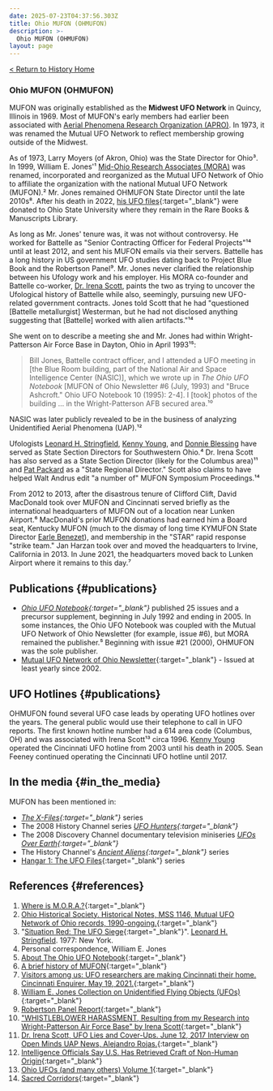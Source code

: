 ```yaml
---
date: 2025-07-23T04:37:56.303Z
title: Ohio MUFON (OHMUFON)
description: >-
  Ohio MUFON (OHMUFON)
layout: page
---
```


[< Return to History Home](/History-TriState)

### Ohio MUFON (OHMUFON)
MUFON was originally established as the **Midwest UFO Network** in Quincy, Illinois in 1969. Most of MUFON's
early members had earlier been associated with [Aerial Phenomena Research Organization (APRO)](APRO). In 1973, it was renamed the Mutual UFO Network to reflect membership growing outside of the Midwest.

As of 1973, Larry Moyers (of Akron, Ohio) was the State Director for Ohio³. In 1999, William E. Jones'¹ [Mid-Ohio Research Associates (MORA)](MORA) was renamed, incorporated and reorganized as the Mutual UFO Network of Ohio to affiliate the organization with the national Mutual UFO Network (MUFON).² Mr. Jones remained OHMUFON State Director until the late 2010s⁸. After his death in 2022, [his UFO files](https://library.osu.edu/collections/SPEC.RARE.0018/summary-information){:target="_blank"} were donated to Ohio State University where they remain in the Rare Books & Manuscripts Library.

As long as Mr. Jones' tenure was, it was not without controversy. He worked for Battelle as "Senior Contracting Officer for Federal Projects"¹⁴ until at least 2012, and sent his MUFON emails via their servers. Battelle has a long history in US government UFO studies dating back to Project Blue Book and the Robertson Panel⁹. Mr. Jones never clarified the relationship between his Ufology work and his employer. His MORA co-founder and Battelle co-worker, [Dr. Irena Scott](IrenaScott), paints the two as trying to uncover the Ufological history of Battelle while also, seemingly, pursuing new UFO-related government contracts. Jones told Scott that he had "questioned \[Battelle metallurgist] Westerman, but he had not disclosed anything suggesting that \[Battelle] worked with alien artifacts."¹⁴

She went on to describe a meeting she and Mr. Jones had within Wright-Patterson Air Force Base in Dayton, Ohio in April 1993¹⁵:

> Bill Jones, Battelle contract officer, and I attended a UFO meeting in \[the Blue Room building, part of the National Air and Space Intelligence Center (NASIC)], which we wrote up in *The Ohio UFO Notebook* \[MUFON of Ohio Newsletter #6 (July, 1993) and "Bruce Ashcroft." Ohio UFO Notebook 10 (1995): 2-4].  I \[took] photos of the building ... in the Wright-Patterson AFB secured area.¹⁰

NASIC was later publicly revealed to be in the business of analyzing Unidentified Aerial Phenomena (UAP).¹² 

Ufologists [Leonard H. Stringfield](LeonardStringfield), [Kenny Young](KennyYoung), and [Donnie Blessing](DonnieBlessing) have served as State Section
Directors for Southwestern
Ohio.⁴ Dr. Irena Scott has also served as a State Section Director (likely for the Columbus area)¹¹ and [Pat Packard](PatPackard) as a "State Regional Director." Scott also claims to have helped Walt Andrus edit "a number of" MUFON Symposium Proceedings.¹⁴

From 2012 to 2013, after the disastrous tenure of Clifford Clift, David MacDonald took over MUFON and Cincinnati served briefly as the international headquarters of MUFON out of a location near Lunken Airport.⁶ MacDonald's prior MUFON donations had earned him a Board seat, Kentucky MUFON (much to the dismay of long time KYMUFON State Director [Earle Benezet](EarleBenezet)), and membership in the "STAR" rapid response "strike team." Jan Harzan took over and moved the headquarters to Irvine, California in 2013. In June 2021, the headquarters moved back to Lunken Airport where it remains to this day.⁷

Publications {#publications}
------------
-   *[Ohio UFO Notebook](https://files.afu.se/Downloads/?dir=.%2FMagazines%2FUnited%20States%2FOhio%20UFO%20Notebook){:target="_blank"}* published 25 issues and a precursor supplement, beginning in July 1992 and ending in 2005. In some instances, the Ohio UFO Notebook was coupled with
    the Mutual UFO Network of Ohio Newsletter (for example, issue #6), but MORA remained the
    publisher.⁵ Beginning with issue #21 (2000), OHMUFON was the sole publisher.
-   [Mutual UFO Network of Ohio Newsletter](https://www.mufonohio.com/newsletters.html){:target="_blank"} - Issued at least yearly
    since 2002.

UFO Hotlines {#publications}
------------

OHMUFON found several UFO case leads by operating UFO hotlines over the years. The general public would use their telephone to call in UFO reports. The first known hotline number had a 614 area code (Columbus, OH) and was associated with Irena Scott¹³ circa 1996. [Kenny Young](KennyYoung) operated the Cincinnati UFO hotline from 2003 until his death in 2005. Sean Feeney continued operating the Cincinnati UFO hotline until 2017.

In the media {#in_the_media}
------------

MUFON has been mentioned in:
* *[The X-Files](https://amzn.to/4m8Qk3J){:target="_blank"}* series
* The 2008 History Channel series *[UFO Hunters](https://amzn.to/46pFuBV){:target="_blank"}*
* The 2008 Discovery Channel documentary television miniseries *[UFOs Over Earth](https://amzn.to/451ooHX){:target="_blank"}*
* The History Channel's *[Ancient Aliens](https://amzn.to/44YAJg3){:target="_blank"}* series
* [Hangar 1: The UFO Files](https://amzn.to/4ffCjPt){:target="_blank"} series

References {#references}
----------

1. [Where is M.O.R.A.?](https://web.archive.org/web/20080116033258/http://home.columbus.rr.com/threeemusic/mufono/wheresMORA.html){:target="_blank"}
2. [Ohio Historical Society. Historical Notes, MSS 1146, Mutual UFO Network of Ohio records, 1990-ongoing.](https://aspace.ohiohistory.org/repositories/2/resources/3209){:target="_blank"}
3. "[Situation Red: The UFO Siege](https://amzn.to/4kRaA97){:target="_blank"}". [Leonard H. Stringfield](LeonardStringfield). 1977: New York.
4. Personal correspondence, William E. Jones
5. [About The Ohio UFO Notebook](https://web.archive.org/web/20070817073719/http://home.columbus.rr.com/threeemusic/mufono/oufon.html){:target="_blank"}
6. [A brief history of MUFON](https://mufon.com/history/){:target="_blank"}
7. [Visitors among us: UFO researchers are making Cincinnati their home. Cincinnati Enquirer, May 19, 2021.](https://www.cincinnati.com/story/news/2021/05/19/mutual-ufo-network-moving-headquarters-cincinnati/5168219001/){:target="_blank"}
8. [William E. Jones Collection on Unidentified Flying Objects (UFOs)](https://library.osu.edu/collections/SPEC.RARE.0018/summary-information){:target="_blank"}
9. [Robertson Panel Report](https://documents.theblackvault.com/documents/ufos/robertsonpanelreport.pdf){:target="_blank"}
10. ["WHISTLEBLOWER HARASSMENT, Resulting from my Research into Wright-Patterson Air Force Base" by Irena Scott](https://irenascott.com/){:target="_blank"}
11. [Dr. Irena Scott, UFO Lies and Cover-Ups. June 12, 2017 Interview on Open Minds UAP News, Alejandro Rojas.](https://www.tapesearch.com/episode/dr-irena-scott-ufo-lies-and-cover-ups/VJRP3Lq6AkDR3erSk5DWtP){:target="_blank"}
12. [Intelligence Officials Say U.S. Has Retrieved Craft of Non-Human Origin](https://thedebrief.org/intelligence-officials-say-u-s-has-retrieved-non-human-craft/){:target="_blank"}
13. [Ohio UFOs (and many others) Volume 1](https://amzn.to/4ftJbcl){:target="_blank"}
14. [Sacred Corridors](https://amzn.to/4mWLVBl){:target="_blank"}